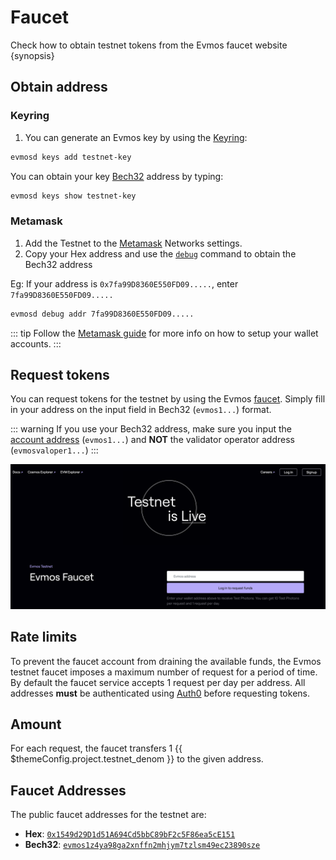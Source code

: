 <!--
order: 2
-->

# Faucet

Check how to obtain testnet tokens from the Evmos faucet website {synopsis}

## Obtain address

### Keyring

1. You can generate an Evmos key by using the [Keyring](./../guides/keys-wallets/keyring.md):

```bash
evmosd keys add testnet-key
```

You can obtain your key [Bech32](./../basics/accounts.md#addresses-and-public-keys) address by typing:

```bash
evmosd keys show testnet-key
```

### Metamask

1. Add the Testnet to the [Metamask](./../guides/keys-wallets/metamask.md) Networks settings.
2. Copy your Hex address and use the [`debug`](./../basics/accounts.md#addresses-conversion) command to obtain the Bech32 address

Eg: If your address is `0x7fa99D8360E550FD09.....`, enter `7fa99D8360E550FD09.....`

  ```bash
  evmosd debug addr 7fa99D8360E550FD09.....
  ```

::: tip
Follow the [Metamask guide](./../guides/keys-wallets/metamask.md) for more info on how to setup your wallet accounts.
:::

## Request tokens

<!-- TODO: update to support Hex format -->
You can request tokens for the testnet by using the Evmos [faucet](https://faucet.evmos.org).
Simply fill in your address on the input field in Bech32 (`evmos1...`) format.

::: warning
If you use your Bech32 address, make sure you input the [account address](./../basics/accounts.md#addresses-and-public-keys) (`evmos1...`) and **NOT** the validator operator address (`evmosvaloper1...`)
:::

![faucet site](./img/faucet_web_page.png)

## Rate limits

To prevent the faucet account from draining the available funds, the Evmos testnet faucet
imposes a maximum number of request for a period of time. By default the faucet service accepts 1
request per day per address. All addresses **must** be authenticated using
[Auth0](https://auth0.com/) before requesting tokens.

<!-- TODO: add screenshots of authentication window -->

## Amount

For each request, the faucet transfers 1 {{ $themeConfig.project.testnet_denom }} to the given address.

## Faucet Addresses

The public faucet addresses for the testnet are:

- **Hex**: [`0x1549d29D1d51A694Cd5bbC89bF2c5F86ea5cE151`](https://evm.evmos.org/address/0x1549d29D1d51A694Cd5bbC89bF2c5F86ea5cE151/transactions)
- **Bech32**: [`evmos1z4ya98ga2xnffn2mhjym7tzlsm49ec23890sze`](https://explorer.evmos.org/accounts/evmos1z4ya98ga2xnffn2mhjym7tzlsm49ec23890sze)
